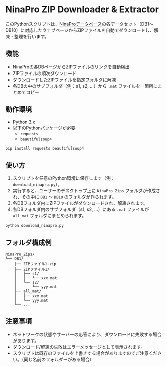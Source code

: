 # NinaPro ZIP Downloader & Extractor

このPythonスクリプトは、[NinaProデータベース](https://ninapro.hevs.ch/)の各データセット（DB1〜DB10）に対応したウェブページからZIPファイルを自動でダウンロードし、解凍・整理を行います。

## 機能

- NinaProの各DBページからZIPファイルのリンクを自動検出
- ZIPファイルの順次ダウンロード
- ダウンロードしたZIPファイルを指定フォルダに解凍
- 各DBの中のサブフォルダ（例：s1, s2, ...）から `.mat` ファイルを一箇所にまとめてコピー

## 動作環境

- Python 3.x
- 以下のPythonパッケージが必要
  - `requests`
  - `beautifulsoup4`

```bash
pip install requests beautifulsoup4
```

## 使い方

1. スクリプトを任意のPython環境に保存します（例：`download_ninapro.py`）。
2. 実行すると、ユーザーのデスクトップ上に `NinaPro_Zips` フォルダが作成され、その中に `DB1` 〜 `DB10` のフォルダが作られます。
3. 各DBフォルダ内にZIPファイルがダウンロードされ、解凍されます。
4. 各DBフォルダ内のサブフォルダ（s1, s2, ...）にある `.mat` ファイルが `all_mat` フォルダにまとめられます。

```bash
python download_ninapro.py
```

## フォルダ構成例

```
NinaPro_Zips/
└── DB1/
    ├── ZIPファイル1.zip
    ├── ZIPファイル1/
    │   ├── s1/
    │   │   └── xxx.mat
    │   └── s2/
    │       └── yyy.mat
    ├── all_mat/
    │   ├── xxx.mat
    │   └── yyy.mat
    └── ...
```

## 注意事項

- ネットワークの状態やサーバーの応答により、ダウンロードに失敗する場合があります。
- ダウンロード/解凍の失敗はエラーメッセージとして表示されます。
- スクリプトは既存のファイルを上書きする場合がありますのでご注意ください。（同じ名前のフォルダーがある場合）

